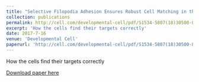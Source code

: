 ```yaml
---
title: "Selective Filopodia Adhesion Ensures Robust Cell Matching in the Drosophila Heart"
collection: publications
permalink: http://cell.com/developmental-cell/pdf/S1534-5807(18)30500-8.pdf
excerpt: 'How the cells find their targets correctly'
date: 2017-7-16
venue: 'Developmental Cell'
paperurl: 'http://cell.com/developmental-cell/pdf/S1534-5807(18)30500-8.pdf'
---
```

How the cells find their targets correctly

[Download paper here](http://cell.com/developmental-cell/pdf/S1534-5807(18)30500-8.pdf)
